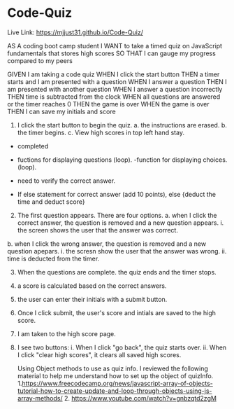 # Code-Quiz

Live Link: https://mjjust31.github.io/Code-Quiz/

AS A coding boot camp student
I WANT to take a timed quiz on JavaScript fundamentals that stores high scores
SO THAT I can gauge my progress compared to my peers



GIVEN I am taking a code quiz
WHEN I click the start button
THEN a timer starts and I am presented with a question
WHEN I answer a question
THEN I am presented with another question
WHEN I answer a question incorrectly
THEN time is subtracted from the clock
WHEN all questions are answered or the timer reaches 0
THEN the game is over
WHEN the game is over
THEN I can save my initials and score


1. I click the start button to begin the quiz. 
   a. the instructions are erased.
   b. the timer begins.
   c. View high scores in top left hand stay.
- completed



- fuctions for displaying questions (loop).
-function for displaying choices. (loop).
- need to verify the correct answer. 
- If else statement for correct answer (add 10 points), else {deduct the time and deduct score}
2. The first question appears. There are four options.
   a. when I click the correct answer, the question is removed and a new question appears. 
        i. the screen shows the user that the answer was correct.

  b. when I click the wrong answer, the question is removed and a new question apepars. 
        i. the scresn show the user that the answer was wrong. 
        ii. time is deducted from the timer.






3. When the questions are complete. the quiz ends and the timer stops. 
4. a score is calculated based on the correct answers.
5. the user can enter their initials with a submit button. 
6. Once I click submit, the user's score and intials are saved to the high score. 
7. I am taken to the high score page. 
8. I see two buttons:
    i. When I click "go back", the quiz starts over. 
    ii. When I click "clear high scores", it clears all saved high scores.


    Using Object methods to use as quiz info. I reviewed the following material to help me understand how to set up the object of quizInfo.
    1.https://www.freecodecamp.org/news/javascript-array-of-objects-tutorial-how-to-create-update-and-loop-through-objects-using-js-array-methods/
    2. https://www.youtube.com/watch?v=gnbzqtd2zgM
